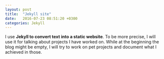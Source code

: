 ```yaml
---
layout: post
title:  "Jekyll site"
date:   2016-07-23 08:51:20 +0300
categories: Jekyll
---
```


I use **Jekyll to convert text into a static website**. To be more precise, I will use it for talking about projects I have worked on. While at the beginning the blog might be empty, I will try to work on pet projects and document what I achieved in those.